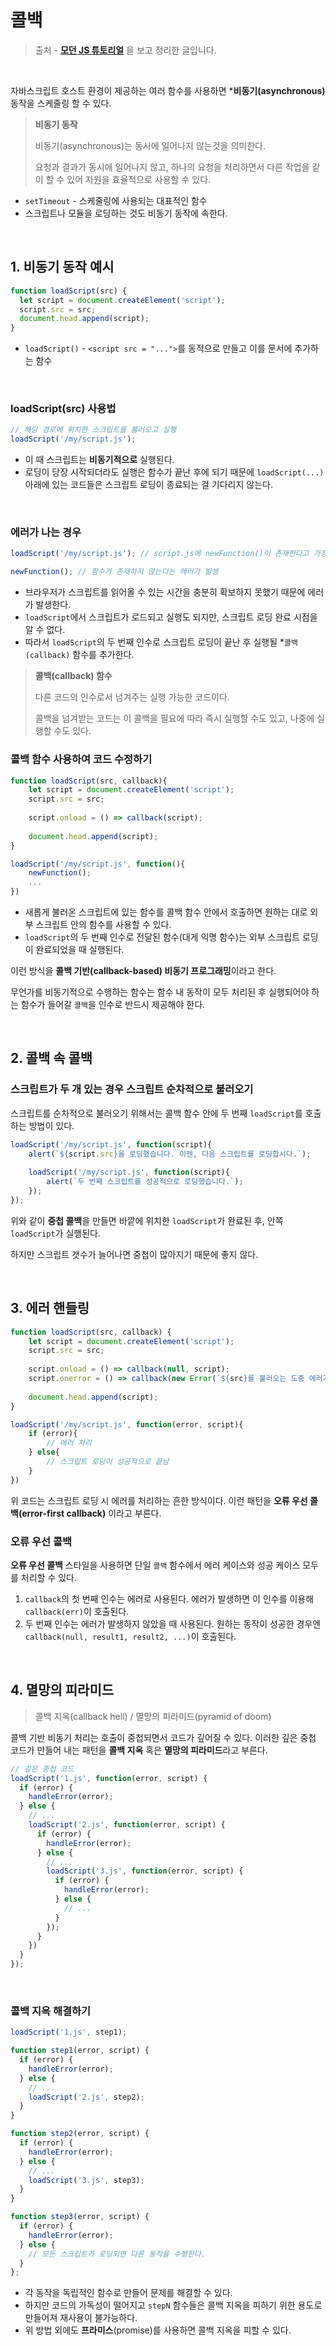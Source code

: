 # 콜백



> 출처 - [**모던 JS 튜토리얼**](**https://ko.javascript.info/**) 을 보고 정리한 글입니다.



<br>



자바스크립트 호스트 환경이 제공하는 여러 함수를 사용하면 ***비동기(asynchronous)** 동작을 스케줄링 할 수 있다. 

> **비동기 동작**
>
> 비동기(asynchronous)는 동시에 일어나지 않는것을 의미한다.
>
> 요청과 결과가 동시에 일어나지 않고, 하나의 요청을 처리하면서 다른 작업을 같이 할 수 있어 자원을 효율적으로 사용할 수 있다.

- `setTimeout` - 스케줄링에 사용되는 대표적인 함수
- 스크립트나 모듈을 로딩하는 것도 비동기 동작에 속한다.

<br>

## 1. 비동기 동작 예시

```javascript
function loadScript(src) {
  let script = document.createElement('script');
  script.src = src;
  document.head.append(script);
}
```

- `loadScript()` - `<script src = "...">`를 동적으로 만들고 이를 문서에 추가하는 함수

<br>

### loadScript(src) 사용법

```javascript
// 해당 경로에 위치한 스크립트를 불러오고 실행
loadScript('/my/script.js');
```

- 이 때 스크립트는 **비동기적으로** 실행된다.
- 로딩이 당장 시작되더라도 실행은 함수가 끝난 후에 되기 때문에 `loadScript(...)` 아래에 있는 코드들은 스크립트 로딩이 종료되는 걸 기다리지 않는다.

<br>

### 에러가 나는 경우

```javascript
loadScript('/my/script.js'); // script.js에 newFunction()이 존재한다고 가정

newFunction(); // 함수가 존재하지 않는다는 에러가 발생
```

- 브라우저가 스크립트를 읽어올 수 있는 시간을 충분히 확보하지 못했기 때문에 에러가 발생한다.
- `loadScript`에서 스크립트가 로드되고 실행도 되지만, 스크립트 로딩 완료 시점을 알 수 없다.
- 따라서 `loadScript`의 두 번째 인수로 스크립트 로딩이 끝난 후 실행될 *`콜백(callback)` 함수를 추가한다.

> **콜백(callback) 함수**
>
> 다른 코드의 인수로서 넘겨주는 실행 가능한 코드이다.
>
> 콜백을 넘겨받는 코드는 이 콜백을 필요에 따라 즉시 실행할 수도 있고, 나중에 실행할 수도 있다.



### 콜백 함수 사용하여 코드 수정하기

```javascript
function loadScript(src, callback){
    let script = document.createElement('script');
    script.src = src;
    
    script.onload = () => callback(script);
    
    document.head.append(script);
}

loadScript('/my/script.js', function(){
    newFunction();
    ...
})
```

- 새롭게 불러온 스크립트에 있는 함수를 콜백 함수 안에서 호출하면 원하는 대로 외부 스크립트 안의 함수를 사용할 수 있다.
- `loadScript`의 두 번째 인수로 전달된 함수(대게 익명 함수)는 외부 스크립트 로딩이 완료되었을 때 실행된다.

이런 방식을 **콜백 기반(callback-based) 비동기 프로그래밍**이라고 한다.

무언가를 비동기적으로 수행하는 함수는 함수 내 동작이 모두 처리된 후 실행되어야 하는 함수가 들어갈 `콜백`을 인수로 반드시 제공해야 한다.

<br>

## 2. 콜백 속 콜백

### 스크립트가 두 개 있는 경우 스크립트 순차적으로 불러오기

스크립트를 순차적으로 불러오기 위해서는 콜백 함수 안에 두 번째 `loadScript`를 호출하는 방법이 있다.

```javascript
loadScript('/my/script.js', function(script){
    alert(`${script.src}을 로딩했습니다. 이젠, 다음 스크립트를 로딩합시다.`);
    
    loadScript('/my/script.js', function(script){
        alert(`두 번째 스크립트를 성공적으로 로딩했습니다.`);
    });
});
```

위와 같이 **중첩 콜백**을 만들면 바깥에 위치한 `loadScript`가 완료된 후, 안쪽 `loadScript`가 실행된다.

하지만 스크립트 갯수가 늘어나면 중첩이 많아지기 때문에 좋지 않다.

<br>

## 3. 에러 핸들링

```javascript
function loadScript(src, callback) {
    let script = document.createElement('script');
    script.src = src;
    
    script.onload = () => callback(null, script);
    script.onerror = () => callback(new Error(`${src}를 불러오는 도중 에러가 발생했습니다.`));
    
    document.head.append(script);
}

loadScript('/my/script.js', function(error, script){
    if (error){
        // 에러 처리
    } else{
        // 스크립트 로딩이 성공적으로 끝남
    }
})
```

위 코드는 스크립트 로딩 시 에러를 처리하는 흔한 방식이다. 이런 패턴을 **오류 우선 콜백(error-first callback)** 이라고 부른다.



### 오류 우선 콜백

**오류 우선 콜백** 스타일을 사용하면 단일 `콜백` 함수에서 에러 케이스와 성공 케이스 모두를 처리할 수 있다.

1. `callback`의 첫 번째 인수는 에러로 사용된다. 에러가 발생하면 이 인수를 이용해 `callback(err)`이 호출된다.
2. 두 번째 인수는 에러가 발생하지 않았을 때 사용된다. 원하는 동작이 성공한 경우엔 `callback(null, result1, result2, ...)`이 호출된다.

<br>

## 4. 멸망의 피라미드

> 콜백 지옥(callback hell) / 멸망의 피라미드(pyramid of doom)

콜백 기반 비동기 처리는 호출이 중첩되면서 코드가 깊어질 수 있다. 이러한 깊은 중첩 코드가 만들어 내는 패턴을 **콜백 지옥** 혹은 **멸망의 피라미드**라고 부른다.

```javascript
// 깊은 중첩 코드
loadScript('1.js', function(error, script) {
  if (error) {
    handleError(error);
  } else {
    // ...
    loadScript('2.js', function(error, script) {
      if (error) {
        handleError(error);
      } else {
        // ...
        loadScript('3.js', function(error, script) {
          if (error) {
            handleError(error);
          } else {
            // ...
          }
        });
      }
    })
  }
});
```

<br>

### 콜백 지옥 해결하기

```javascript
loadScript('1.js', step1);

function step1(error, script) {
  if (error) {
    handleError(error);
  } else {
    // ...
    loadScript('2.js', step2);
  }
}

function step2(error, script) {
  if (error) {
    handleError(error);
  } else {
    // ...
    loadScript('3.js', step3);
  }
}

function step3(error, script) {
  if (error) {
    handleError(error);
  } else {
    // 모든 스크립트가 로딩되면 다른 동작을 수행한다.
  }
};
```

- 각 동작을 독립적인 함수로 만들어 문제를 해결할 수 있다.
- 하지만 코드의 가독성이 떨어지고 `stepN` 함수들은 콜백 지옥을 피하기 위한 용도로 만들어져 재사용이 불가능하다.
- 위 방법 외에도 **프라미스**(promise)를 사용하면 콜백 지옥을 피할 수 있다.

